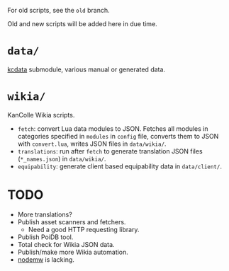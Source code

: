 For old scripts, see the `old` branch.

Old and new scripts will be added here in due time.

# `data/`

[kcdata](https://github.com/gakada/kcdata) submodule, various manual or generated data.

# `wikia/`

KanColle Wikia scripts.

* `fetch`: convert Lua data modules to JSON. Fetches all modules in categories specified in `modules` in `config` file, converts them to JSON with `convert.lua`, writes JSON files in `data/wikia/`.
* `translations`: run after `fetch` to generate translation JSON files (`*_names.json`) in `data/wikia/`.
* `equipability`: generate client based equipability data in `data/client/`.

# TODO

* More translations?
* Publish asset scanners and fetchers.
  * Need a good HTTP requesting library.
* Publish PoiDB tool.
* Total check for Wikia JSON data.
* Publish/make more Wikia automation.
* [nodemw](https://github.com/macbre/nodemw) is lacking.
